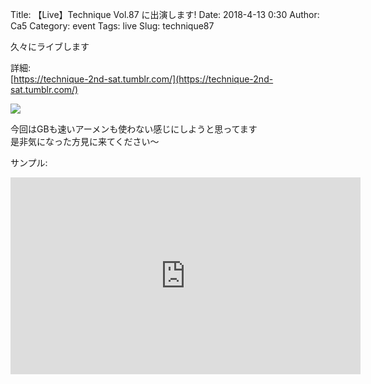 Title: 【Live】Technique Vol.87 に出演します!
Date: 2018-4-13 0:30
Author: Ca5
Category: event
Tags: live
Slug: technique87

久々にライブします


詳細:  
[https://technique-2nd-sat.tumblr.com/](https://technique-2nd-sat.tumblr.com/)

![ ](https://78.media.tumblr.com/a7587d0244e1b2e630b0b71e53a0b437/tumblr_inline_p6mwtlTEqO1r204jr_1280.png)


今回はGBも速いアーメンも使わない感じにしようと思ってます  
是非気になった方見に来てください〜

サンプル:  
<iframe width="560" height="315" src="https://www.youtube.com/embed/UtPN74eElZM" frameborder="0" allow="autoplay; encrypted-media" allowfullscreen></iframe>